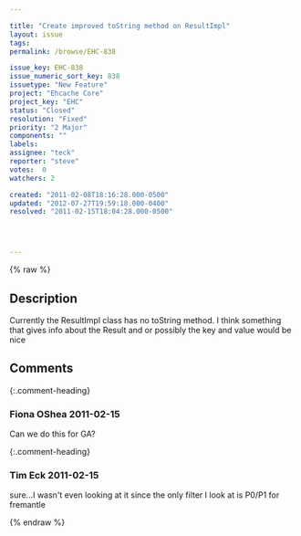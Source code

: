 ```yaml
---

title: "Create improved toString method on ResultImpl"
layout: issue
tags: 
permalink: /browse/EHC-838

issue_key: EHC-838
issue_numeric_sort_key: 838
issuetype: "New Feature"
project: "Ehcache Core"
project_key: "EHC"
status: "Closed"
resolution: "Fixed"
priority: "2 Major"
components: ""
labels: 
assignee: "teck"
reporter: "steve"
votes:  0
watchers: 2

created: "2011-02-08T18:16:28.000-0500"
updated: "2012-07-27T19:59:18.000-0400"
resolved: "2011-02-15T18:04:28.000-0500"




---
```


{% raw %}

## Description

<div markdown="1" class="description">

Currently the ResultImpl class has no toString method. I think something that gives info about the Result and or possibly the key and value would be nice

</div>

## Comments


{:.comment-heading}
### **Fiona OShea** <span class="date">2011-02-15</span>

<div markdown="1" class="comment">

Can we do this for GA?

</div>


{:.comment-heading}
### **Tim Eck** <span class="date">2011-02-15</span>

<div markdown="1" class="comment">

sure...I wasn't even looking at it since the only filter I look at is P0/P1 for fremantle


</div>



{% endraw %}
